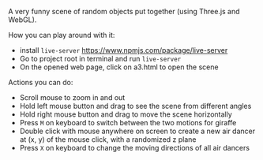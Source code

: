 A very funny scene of random objects put together (using Three.js and WebGL).

How you can play around with it:
- install `live-server` https://www.npmjs.com/package/live-server
- Go to project root in terminal and run `live-server`
- On the opened web page, click on a3.html to open the scene

Actions you can do:
- Scroll mouse to zoom in and out
- Hold left mouse button and drag to see the scene from different angles
- Hold right mouse button and drag to move the scene horizontally
- Press `M` on keyboard to switch between the two motions for giraffe
- Double click with mouse anywhere on screen to create a new air dancer at (x, y) of the mouse click, with a randomized z plane
- Press `X` on keyboard to change the moving directions of all air dancers
